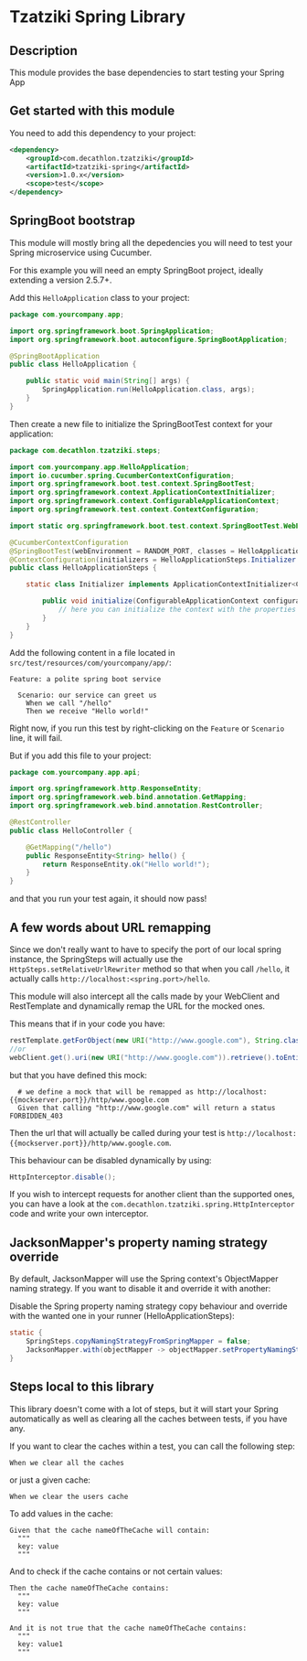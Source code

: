 Tzatziki Spring Library
======

## Description

This module provides the base dependencies to start testing your Spring App

## Get started with this module

You need to add this dependency to your project:

```xml
<dependency>
    <groupId>com.decathlon.tzatziki</groupId>
    <artifactId>tzatziki-spring</artifactId>
    <version>1.0.x</version>
    <scope>test</scope>
</dependency>
```

## SpringBoot bootstrap

This module will mostly bring all the depedencies you will need to test your Spring microservice using Cucumber.

For this example you will need an empty SpringBoot project, ideally extending a version 2.5.7+.

Add this `HelloApplication` class to your project:

```java
package com.yourcompany.app;

import org.springframework.boot.SpringApplication;
import org.springframework.boot.autoconfigure.SpringBootApplication;

@SpringBootApplication
public class HelloApplication {

    public static void main(String[] args) {
        SpringApplication.run(HelloApplication.class, args);
    }
}
```

Then create a new file to initialize the SpringBootTest context for your application:

```java
package com.decathlon.tzatziki.steps;

import com.yourcompany.app.HelloApplication;
import io.cucumber.spring.CucumberContextConfiguration;
import org.springframework.boot.test.context.SpringBootTest;
import org.springframework.context.ApplicationContextInitializer;
import org.springframework.context.ConfigurableApplicationContext;
import org.springframework.test.context.ContextConfiguration;

import static org.springframework.boot.test.context.SpringBootTest.WebEnvironment.RANDOM_PORT;

@CucumberContextConfiguration
@SpringBootTest(webEnvironment = RANDOM_PORT, classes = HelloApplication.class)
@ContextConfiguration(initializers = HelloApplicationSteps.Initializer.class)
public class HelloApplicationSteps {

    static class Initializer implements ApplicationContextInitializer<ConfigurableApplicationContext> {

        public void initialize(ConfigurableApplicationContext configurableApplicationContext) {
            // here you can initialize the context with the properties needed by your application.
        }
    }
}
```

Add the following content in a file located in `src/test/resources/com/yourcompany/app/`:
```gherkin
Feature: a polite spring boot service 

  Scenario: our service can greet us
    When we call "/hello"
    Then we receive "Hello world!"
```

Right now, if you run this test by right-clicking on the `Feature` or `Scenario` line, it will fail.

But if you add this file to your project:
```java
package com.yourcompany.app.api;

import org.springframework.http.ResponseEntity;
import org.springframework.web.bind.annotation.GetMapping;
import org.springframework.web.bind.annotation.RestController;

@RestController
public class HelloController {

    @GetMapping("/hello")
    public ResponseEntity<String> hello() {
        return ResponseEntity.ok("Hello world!");
    }
}
```

and that you run your test again, it should now pass!

## A few words about URL remapping

Since we don't really want to have to specify the port of our local spring instance, the SpringSteps will actually use the `HttpSteps.setRelativeUrlRewriter` method
so that when you call `/hello`, it actually calls `http://localhost:<spring.port>/hello`. 

This module will also intercept all the calls made by your WebClient and RestTemplate and dynamically remap the URL for the mocked ones.

This means that if in your code you have:
```java
restTemplate.getForObject(new URI("http://www.google.com"), String.class);
//or
webClient.get().uri(new URI("http://www.google.com")).retrieve().toEntity(String.class);
```

but that you have defined this mock:
```gherkin
  # we define a mock that will be remapped as http://localhost:{{mockserver.port}}/http/www.google.com
  Given that calling "http://www.google.com" will return a status FORBIDDEN_403
```

Then the url that will actually be called during your test is `http://localhost:{{mockserver.port}}/http/www.google.com`.

This behaviour can be disabled dynamically by using:
```java
HttpInterceptor.disable();
```

If you wish to intercept requests for another client than the supported ones, 
you can have a look at the `com.decathlon.tzatziki.spring.HttpInterceptor` code and write your own interceptor.

## JacksonMapper's property naming strategy override

By default, JacksonMapper will use the Spring context's ObjectMapper naming strategy.
If you want to disable it and override it with another:

Disable the Spring property naming strategy copy behaviour and override with the wanted one in your runner (HelloApplicationSteps):
```java
static {
    SpringSteps.copyNamingStrategyFromSpringMapper = false;
    JacksonMapper.with(objectMapper -> objectMapper.setPropertyNamingStrategy(PropertyNamingStrategies.WANTED_STRATEGY));
}
```

## Steps local to this library

This library doesn't come with a lot of steps, but it will start your Spring automatically 
as well as clearing all the caches between tests, if you have any.

If you want to clear the caches within a test, you can call the following step:
```gherkin
When we clear all the caches
```

or just a given cache:
```gherkin
When we clear the users cache
```

To add values in the cache:
```gherkin
Given that the cache nameOfTheCache will contain:
  """
  key: value
  """
```

And to check if the cache contains or not certain values:
```gherkin
Then the cache nameOfTheCache contains:
  """
  key: value
  """

And it is not true that the cache nameOfTheCache contains:
  """
  key: value1
  """
```
